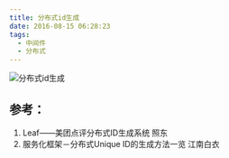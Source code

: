 ```yaml
---
title: 分布式id生成
date: 2016-08-15 06:28:23
tags:
  - 中间件
  - 分布式  
---
```


![分布式id生成](http://www6v.github.io/www6vHome/id/id.jpg "分布式id生成")

## 参考：

1. Leaf——美团点评分布式ID生成系统 照东
2. 服务化框架－分布式Unique ID的生成方法一览 江南白衣


